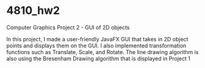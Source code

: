# 4810_hw2
Computer Graphics Project 2 - GUI of 2D objects


In this project, I made a user-friendly JavaFX GUI that takes in 2D object points and displays them on the GUI.
I also implemented transformation functions such as Translate, Scale, and Rotate.
The line drawing algorithm is also using the Bresenham Drawing algorithm that is displayed in Project 1
